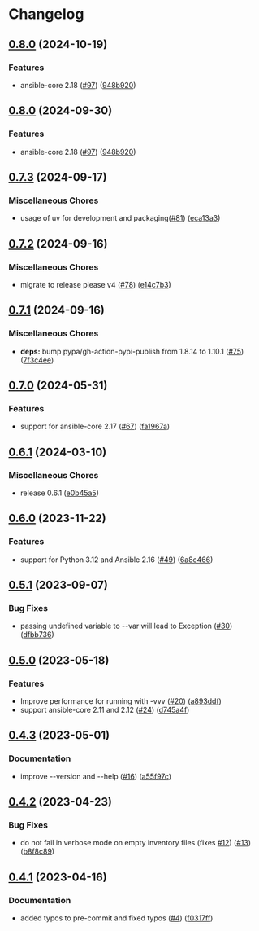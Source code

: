 # Changelog

## [0.8.0](https://github.com/hille721/ansible-variables/compare/v0.7.3...v0.8.0) (2024-10-19)


### Features

* ansible-core 2.18 ([#97](https://github.com/hille721/ansible-variables/issues/97)) ([948b920](https://github.com/hille721/ansible-variables/commit/948b920937fcea53b7e9acc2369039e59aa24dc2))

## [0.8.0](https://github.com/hille721/ansible-variables/compare/v0.7.3...v0.8.0) (2024-09-30)


### Features

* ansible-core 2.18 ([#97](https://github.com/hille721/ansible-variables/issues/97)) ([948b920](https://github.com/hille721/ansible-variables/commit/948b920937fcea53b7e9acc2369039e59aa24dc2))

## [0.7.3](https://github.com/hille721/ansible-variables/compare/v0.7.2...v0.7.3) (2024-09-17)


### Miscellaneous Chores

* usage of uv for development and packaging([#81](https://github.com/hille721/ansible-variables/issues/81)) ([eca13a3](https://github.com/hille721/ansible-variables/commit/eca13a3f7a63674326f348916ae97b247487f74b))

## [0.7.2](https://github.com/hille721/ansible-variables/compare/v0.7.1...v0.7.2) (2024-09-16)


### Miscellaneous Chores

* migrate to release please v4 ([#78](https://github.com/hille721/ansible-variables/issues/78)) ([e14c7b3](https://github.com/hille721/ansible-variables/commit/e14c7b3395c2f3d1a74863ba26ca29edaf227c6d))

## [0.7.1](https://github.com/hille721/ansible-variables/compare/v0.7.0...v0.7.1) (2024-09-16)


### Miscellaneous Chores

* **deps:** bump pypa/gh-action-pypi-publish from 1.8.14 to 1.10.1 ([#75](https://github.com/hille721/ansible-variables/issues/75)) ([7f3c4ee](https://github.com/hille721/ansible-variables/commit/7f3c4ee2883e6bb90bc0ea1b59eb92585e2bba09))

## [0.7.0](https://github.com/hille721/ansible-variables/compare/v0.6.1...v0.7.0) (2024-05-31)


### Features

* support for ansible-core 2.17 ([#67](https://github.com/hille721/ansible-variables/issues/67)) ([fa1967a](https://github.com/hille721/ansible-variables/commit/fa1967abbf28eca3ca192589a494fc0688b9cb31))

## [0.6.1](https://github.com/hille721/ansible-variables/compare/v0.6.0...v0.6.1) (2024-03-10)


### Miscellaneous Chores

* release 0.6.1 ([e0b45a5](https://github.com/hille721/ansible-variables/commit/e0b45a5f83def5077434f34d20352df0d537f66d))

## [0.6.0](https://github.com/hille721/ansible-variables/compare/v0.5.1...v0.6.0) (2023-11-22)


### Features

* support for Python  3.12 and Ansible 2.16 ([#49](https://github.com/hille721/ansible-variables/issues/49)) ([6a8c466](https://github.com/hille721/ansible-variables/commit/6a8c466ecb10ac8e293966d7d4f90d56489ac931))

## [0.5.1](https://github.com/hille721/ansible-variables/compare/v0.5.0...v0.5.1) (2023-09-07)


### Bug Fixes

* passing undefined variable to --var will lead to Exception ([#30](https://github.com/hille721/ansible-variables/issues/30)) ([dfbb736](https://github.com/hille721/ansible-variables/commit/dfbb7365d7834ae2275172d2e9465a042f41e5e0))

## [0.5.0](https://github.com/hille721/ansible-variables/compare/v0.4.3...v0.5.0) (2023-05-18)


### Features

* Improve performance for running with -vvv ([#20](https://github.com/hille721/ansible-variables/issues/20)) ([a893ddf](https://github.com/hille721/ansible-variables/commit/a893ddf21654f50e7ba089a65719977bec32dd26))
* support ansible-core 2.11 and 2.12 ([#24](https://github.com/hille721/ansible-variables/issues/24)) ([d745a4f](https://github.com/hille721/ansible-variables/commit/d745a4fbea81dfb7db0af9121142c290a78ef3a9))

## [0.4.3](https://github.com/hille721/ansible-variables/compare/v0.4.2...v0.4.3) (2023-05-01)


### Documentation

* improve --version and --help ([#16](https://github.com/hille721/ansible-variables/issues/16)) ([a55f97c](https://github.com/hille721/ansible-variables/commit/a55f97c2ca827e2558e4faaf9ae45b87b96e8796))

## [0.4.2](https://github.com/hille721/ansible-variables/compare/v0.4.1...v0.4.2) (2023-04-23)


### Bug Fixes

* do not fail in verbose mode on empty inventory files (fixes [#12](https://github.com/hille721/ansible-variables/issues/12)) ([#13](https://github.com/hille721/ansible-variables/issues/13)) ([b8f8c89](https://github.com/hille721/ansible-variables/commit/b8f8c89afb0c44a82b17e341d5c25825829ffbbc))

## [0.4.1](https://github.com/hille721/ansible-variables/compare/v0.4.0...v0.4.1) (2023-04-16)


### Documentation

* added typos to pre-commit and fixed typos ([#4](https://github.com/hille721/ansible-variables/issues/4)) ([f0317ff](https://github.com/hille721/ansible-variables/commit/f0317ff9f19d91846f5b7c46cc48bfaa2317451d))
